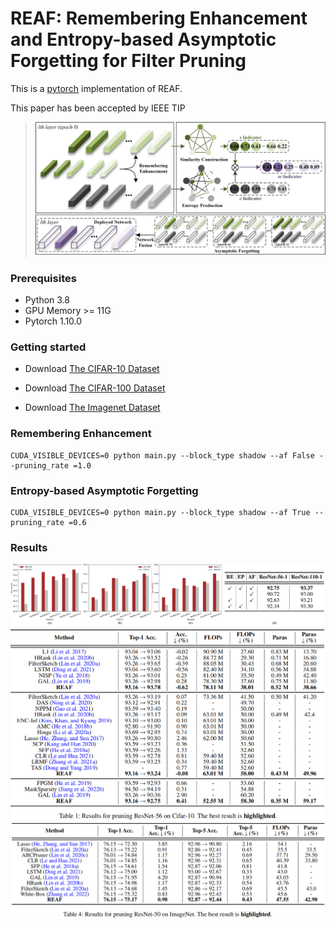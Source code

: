 
# **REAF: Remembering Enhancement and Entropy-based Asymptotic Forgetting for Filter Pruning**
This is a [pytorch](http://pytorch.org/) implementation of REAF.

This paper has been accepted by IEEE TIP
> ![引用内容](https://github.com/zhangxin-xd/REAF/blob/main/figs/framework.png)

### Prerequisites
- Python 3.8
- GPU Memory >= 11G
- Pytorch 1.10.0

### Getting started

- Download [The CIFAR-10 Dataset]( http://www.cs.toronto.edu/~kriz/cifar-10-python.tar.gz)

- Download [The CIFAR-100 Dataset]( http://www.cs.toronto.edu/~kriz/cifar-100-python.tar.gz)

- Download [The Imagenet Dataset](https://image-net.org/)

### Remembering Enhancement
```
CUDA_VISIBLE_DEVICES=0 python main.py --block_type shadow --af False --pruning_rate =1.0
```

### Entropy-based Asymptotic Forgetting
```
CUDA_VISIBLE_DEVICES=0 python main.py --block_type shadow --af True --pruning_rate =0.6
```
### Results
![输入图片描述](https://github.com/zhangxin-xd/REAF/blob/main/figs/CA.png)![输入图片描述](https://github.com/zhangxin-xd/REAF/blob/main/figs/cifar-10.png)![输入图片描述](https://github.com/zhangxin-xd/REAF/blob/main/figs/Imagenet.png)
